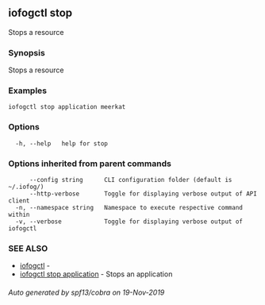 ## iofogctl stop

Stops a resource

### Synopsis

Stops a resource

### Examples

```
iofogctl stop application meerkat
```

### Options

```
  -h, --help   help for stop
```

### Options inherited from parent commands

```
      --config string      CLI configuration folder (default is ~/.iofog/)
      --http-verbose       Toggle for displaying verbose output of API client
  -n, --namespace string   Namespace to execute respective command within
  -v, --verbose            Toggle for displaying verbose output of iofogctl
```

### SEE ALSO

* [iofogctl](iofogctl.md)	 - 
* [iofogctl stop application](iofogctl_stop_application.md)	 - Stops an application

###### Auto generated by spf13/cobra on 19-Nov-2019
